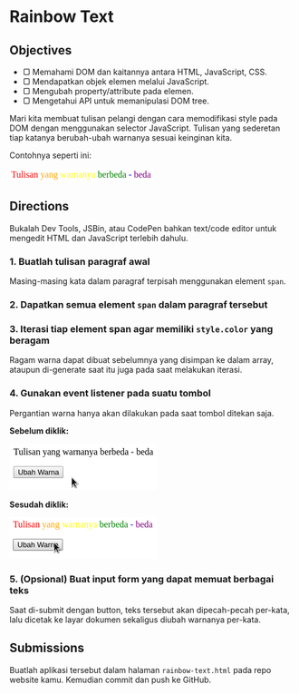 # Rainbow Text

## Objectives

- ▢ Memahami DOM dan kaitannya antara HTML, JavaScript, CSS.
- ▢ Mendapatkan objek elemen melalui JavaScript.
- ▢ Mengubah property/attribute pada elemen.
- ▢ Mengetahui API untuk memanipulasi DOM tree.

Mari kita membuat tulisan pelangi dengan cara memodifikasi style pada DOM dengan menggunakan selector JavaScript. Tulisan yang sederetan tiap katanya berubah-ubah warnanya sesuai keinginan kita.

Contohnya seperti ini:

![Tulisan Pelangi](assets/rainbow-text.png)

## Directions

Bukalah Dev Tools, JSBin, atau CodePen bahkan text/code editor untuk mengedit HTML dan JavaScript terlebih dahulu.

### 1. Buatlah tulisan paragraf awal

Masing-masing kata dalam paragraf terpisah menggunakan element `span`.

### 2. Dapatkan semua element `span` dalam paragraf tersebut

### 3. Iterasi tiap element span agar memiliki `style.color` yang beragam

Ragam warna dapat dibuat sebelumnya yang disimpan ke dalam array, ataupun di-generate saat itu juga pada saat melakukan iterasi.

### 4. Gunakan event listener pada suatu tombol

Pergantian warna hanya akan dilakukan pada saat tombol ditekan saja.

**Sebelum diklik:**

![Tulisan Pelangi dengan Button (Sebelum)](assets/rainbow-text-button_before.png)

**Sesudah diklik:**

![Tulisan Pelangi dengan Button (Sesudah)](assets/rainbow-text-button_after.png)

### 5. (Opsional) Buat input form yang dapat memuat berbagai teks

Saat di-submit dengan button, teks tersebut akan dipecah-pecah per-kata, lalu dicetak ke layar dokumen sekaligus diubah warnanya per-kata.

## Submissions

Buatlah aplikasi tersebut dalam halaman `rainbow-text.html` pada repo website kamu. Kemudian commit dan push ke GitHub.
